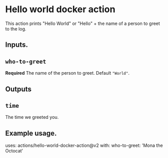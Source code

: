 # Hello world docker action

This action prints "Hello World" or "Hello" + the name of a person to greet to the log.

## Inputs.

## `who-to-greet`

**Required** The name of the person to greet. Default `"World"`.

## Outputs

## `time`

The time we greeted you.

## Example usage.

uses: actions/hello-world-docker-action@v2
with:
who-to-greet: 'Mona the Octocat'
